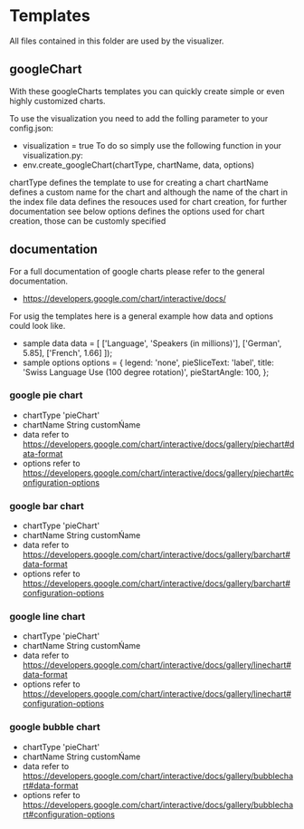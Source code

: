 # Templates

All files contained in this folder are used by the visualizer.


## googleChart

With these googleCharts templates you can quickly create simple or even highly customized charts.

To use the visualization you need to add the folling parameter to your config.json: 
* visualization = true
To do so simply use the following function in your visualization.py:
* env.create_googleChart(chartType, chartName, data, options)

chartType		defines the template to use for creating a chart
chartName		defines a custom name for the chart and although the name of the chart in the index file
data			defines the resouces used for chart creation, for further documentation see below
options			defines the options used for chart creation, those can be customly specified


## documentation
For a full documentation of google charts please refer to the general documentation.
* https://developers.google.com/chart/interactive/docs/

For usig the templates here is a general example how data and options could look like.
* sample data
data = [
	['Language', 'Speakers (in millions)'],
	['German',  5.85],
	['French',  1.66]
	]);
* sample options
options = {
	legend: 'none',
	pieSliceText: 'label',
	title: 'Swiss Language Use (100 degree rotation)',
	pieStartAngle: 100,
    };

### google pie chart
* chartType	'pieChart'
* chartName	String customŃame
* data		refer to https://developers.google.com/chart/interactive/docs/gallery/piechart#data-format
* options	refer to https://developers.google.com/chart/interactive/docs/gallery/piechart#configuration-options

### google bar chart
* chartType	'pieChart'
* chartName	String customŃame
* data		refer to https://developers.google.com/chart/interactive/docs/gallery/barchart#data-format
* options	refer to https://developers.google.com/chart/interactive/docs/gallery/barchart#configuration-options

### google line chart
* chartType	'pieChart'
* chartName	String customŃame
* data		refer to https://developers.google.com/chart/interactive/docs/gallery/linechart#data-format
* options	refer to https://developers.google.com/chart/interactive/docs/gallery/linechart#configuration-options

### google bubble chart
* chartType	'pieChart'
* chartName	String customŃame
* data		refer to https://developers.google.com/chart/interactive/docs/gallery/bubblechart#data-format
* options	refer to https://developers.google.com/chart/interactive/docs/gallery/bubblechart#configuration-options

